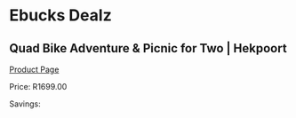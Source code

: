 
# Ebucks Dealz
## Quad Bike Adventure & Picnic for Two | Hekpoort
[Product Page](https://www.ebucks.com/web/shop/productSelected.do?prodId=356734064&catId=322194367)

Price: R1699.00

Savings: 


	